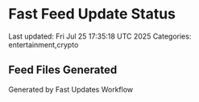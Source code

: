 # Fast Feed Update Status
Last updated: Fri Jul 25 17:35:18 UTC 2025
Categories: entertainment,crypto

## Feed Files Generated

Generated by Fast Updates Workflow
